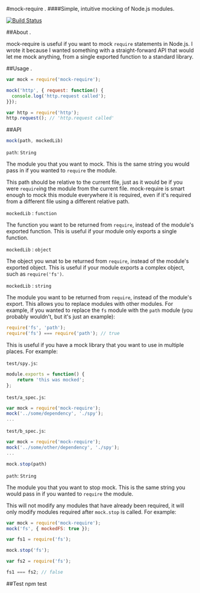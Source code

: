 #mock-require
.
####Simple, intuitive mocking of Node.js modules.

[![Build Status](https://travis-ci.org/boblauer/mock-require.svg)](https://travis-ci.org/boblauer/mock-require)

##About
.

mock-require is useful if you want to mock `require` statements in Node.js.  I wrote it because I wanted something with a straight-forward API that would let me mock anything, from a single exported function to a standard library.

##Usage
.
```javascript
var mock = require('mock-require');

mock('http', { request: function() {
  console.log('http.request called');
}});

var http = require('http');
http.request(); // 'http.request called'
```
##API

```javascript
mock(path, mockedLib)
```

`path`: `String`

The module you that you want to mock.  This is the same string you would pass in if you wanted to `require` the module.

This path should be relative to the current file, just as it would be if you were `require`ing the module from the current file.  mock-require is smart enough to mock this module everywhere it is required, even if it's required from a different file using a different relative path.

`mockedLib` : `function`

The function you want to be returned from `require`, instead of the module's exported function.  This is useful if your module only exports a single function.

`mockedLib` : `object`

The object you wnat to be returned from `require`, instead of the module's exported object.  This is useful if your module exports a complex object, such as `require('fs')`.

`mockedLib` : `string`

The module you want to be returned from `require`, instead of the module's export.  This allows you to replace modules with other modules.  For example, if you wanted to replace the `fs` module with the `path` module (you probably wouldn't, but it's just an example):

```javascript
require('fs', 'path');
require('fs') === require('path'); // true
```
This is useful if you have a mock library that you want to use in multiple places.  For example:

`test/spy.js`:
```javascript
module.exports = function() {
    return 'this was mocked';
};
```

`test/a_spec.js`:
```javascript
var mock = require('mock-require');
mock('../some/dependency', './spy');
...
```

`test/b_spec.js`:
```javascript
var mock = require('mock-require');
mock('../some/other/dependency', './spy');
...
```

```javascript
mock.stop(path)
```

`path`: `String`

The module you that you want to stop mock.  This is the same string you would pass in if you wanted to `require` the module.

This will not modify any modules that have already been required, it will only modify modules required after `mock.stop` is called.  For example:

```javascript
var mock = require('mock-require');
mock('fs', { mockedFS: true });

var fs1 = require('fs');

mock.stop('fs');

var fs2 = require('fs');

fs1 === fs2; // false
```

##Test
npm test
